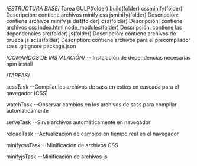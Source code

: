 /*ESTRUCTURA BASE*/
Tarea GULP(folder)
    build(folder)
        cssminify(folder)
            Descripción: contiene archivos minify css
        jsminify(folder)
            Descripción: contiene archivos minify js
    dist(folder)
        css(folder)
            Descripción: contiene archivos css
        index.html
    node_modules(folder)
        Descripción: contiene las dependencies
    src(folder)
        js(folder)
            Descripción: contiene archivos de prueba js 
        scss(folder)
            Description: contiene archivos para el precompilador sass
    .gitignore
    package.json

/*COMANDOS DE INSTALACIÓN*/
-- Instalación de dependencias necesarias
npm install

/*TAREAS*/

scssTask
--Compilar los archivos de sass en estios en cascada para el navegador (CSS)

watchTask
--Observar cambios en los archivos de sass para compilar automáticamente

serveTask
--Sirve archivos automáticamente en navegador

reloadTask
--Actualización de cambios en tiempo real en el navegador

minifycssTask
--Minificación de archivos CSS

minifyjsTask
--Minificación de archivos js